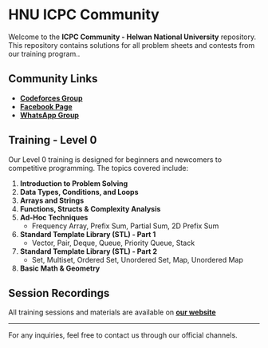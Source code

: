 # HNU ICPC Community

Welcome to the **ICPC Community - Helwan National University** repository. This repository contains solutions for all problem sheets and contests from our training program..

## Community Links
- **[Codeforces Group](https://codeforces.com/group/elwkSKiCvi/contests)**
- **[Facebook Page](https://www.facebook.com/fcsit.hnu.icpc)**
- **[WhatsApp Group](https://chat.whatsapp.com/L7uXmt7mBCWDiReg7VFh49)**

## Training - Level 0
Our Level 0 training is designed for beginners and newcomers to competitive programming. The topics covered include:

1. **Introduction to Problem Solving**
2. **Data Types, Conditions, and Loops**
3. **Arrays and Strings**
4. **Functions, Structs & Complexity Analysis**
5. **Ad-Hoc Techniques**
   - Frequency Array, Prefix Sum, Partial Sum, 2D Prefix Sum
6. **Standard Template Library (STL) - Part 1**
   - Vector, Pair, Deque, Queue, Priority Queue, Stack
7. **Standard Template Library (STL) - Part 2**
   - Set, Multiset, Ordered Set, Unordered Set, Map, Unordered Map
8. **Basic Math & Geometry**

## Session Recordings
All training sessions and materials are available on **[our website](https://www.hnu-icpc.com/)**

---
For any inquiries, feel free to contact us through our official channels.

